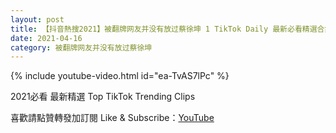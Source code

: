 ```yaml
---
layout: post
title: 【抖音熱搜2021】被翻牌网友并没有放过蔡徐坤 1 TikTok Daily 最新必看精選合集2021 04 16
date: 2021-04-16
category: 被翻牌网友并没有放过蔡徐坤
---
```


{% include youtube-video.html id="ea-TvAS7lPc" %}

2021必看 最新精選 Top TikTok Trending Clips

喜歡請點贊轉發加訂閱 Like & Subscribe：[YouTube](https://www.youtube.com/channel/UCAoR7VcanIPd04uEq_GIylA/videos)

